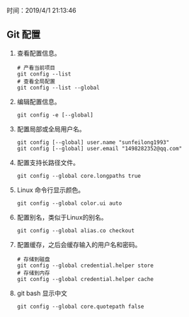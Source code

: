 时间：2019/4/1 21:13:46 

## Git 配置

1. 查看配置信息。

    ```shell
    # 产看当前项目
    git config --list
    # 查看全局配置
    git config --list --global
    ```
2. 编辑配置信息。

    ```shell
    git config -e [--global]
    ```
3. 配置局部或全局用户名。

    ```shell
    git config [--global] user.name "sunfeilong1993"
    git config [--global] user.email "1498282352@qq.com"
    ```
4. 配置支持长路径文件。  

    ```shell
    git config --global core.longpaths true
    ```
6. Linux 命令行显示颜色。 

    ```shell
    git config --global color.ui auto
    ```
7. 配置别名，类似于Linux的别名。

    ```shell
    git config --global alias.co checkout
    ```
7. 配置缓存，之后会缓存输入的用户名和密码。

    ```shell
    # 存储到磁盘
    git config --global credential.helper store
    # 存储到内存
    git config --global credential.helper cache
    ```
8. git bash 显示中文

    ```shell
    git config --global core.quotepath false
    ```